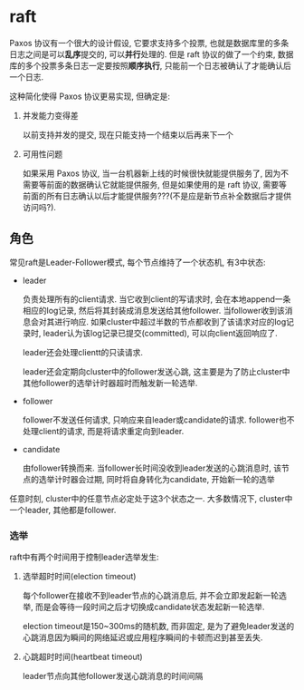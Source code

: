 # raft

Paxos 协议有一个很大的设计假设, 它要求支持多个投票, 也就是数据库里的多条日志之间是可以**乱序**提交的, 可以**并行**处理的. 但是 raft 协议的做了一个约束, 数据库的多个投票多条日志一定要按照**顺序执行**, 只能前一个日志被确认了才能确认后一个日志.

这种简化使得 Paxos 协议更易实现, 但确定是:
1. 并发能力变得差

	以前支持并发的提交, 现在只能支持一个结束以后再来下一个

1. 可用性问题

	如果采用 Paxos 协议, 当一台机器新上线的时候很快就能提供服务了, 因为不需要等前面的数据确认它就能提供服务, 但是如果使用的是 raft 协议, 需要等前面的所有日志确认以后才能提供服务???(不是应是新节点补全数据后才提供访问吗?).

## 角色
常见raft是Leader-Follower模式, 每个节点维持了一个状态机, 有3中状态:
- leader

	负责处理所有的client请求. 当它收到client的写请求时, 会在本地append一条相应的log记录, 然后将其封装成消息发送给其他follower. 当follower收到该消息会对其进行响应. 如果cluster中超过半数的节点都收到了该请求对应的log记录时, leader认为该log记录已提交(committed), 可以向client返回响应了.

	leader还会处理clientt的只读请求.

	leader还会定期向cluster中的follower发送心跳, 这主要是为了防止cluster中其他follower的选举计时器超时而触发新一轮选举.
- follower

	follower不发送任何请求, 只响应来自leader或candidate的请求. follower也不处理client的请求, 而是将请求重定向到leader.
- candidate

	由follower转换而来. 当follower长时间没收到leader发送的心跳消息时, 该节点的选举计时器会过期, 同时将自身转化为candidate, 开始新一轮的选举

任意时刻, cluster中的任意节点必定处于这3个状态之一. 大多数情况下, cluster中一个leader, 其他都是follower.


### 选举
raft中有两个时间用于控制leader选举发生:
1. 选举超时时间(election timeout)

	每个follower在接收不到leader节点的心跳消息后, 并不会立即发起新一轮选举, 而是会等待一段时间之后才切换成candidate状态发起新一轮选举.

	election timeout是150~300ms的随机数, 而非固定, 是为了避免leader发送的心跳消息因为瞬间的网络延迟或应用程序瞬间的卡顿而迟到甚至丢失.
1. 心跳超时时间(heartbeat timeout)

	leader节点向其他follower发送心跳消息的时间间隔
